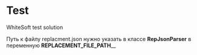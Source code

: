 # Test
WhiteSoft test solution

Путь к файлу replacment.json нужно указать в классе **RepJsonParser** в переменную **REPLACEMENT_FILE_PATH**__
